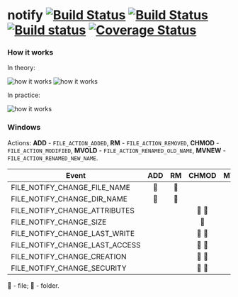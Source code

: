 notify [![Build Status](https://img.shields.io/travis/yaey8Hee/Oong7Pha/wip.svg)](https://travis-ci.org/yaey8Hee/Oong7Pha "linux_amd64") [![Build Status](https://img.shields.io/travis/yaey8Hee/Oong7Pha/osx.svg)](https://travis-ci.org/yaey8Hee/Oong7Pha "darwin_amd64") [![Build status](https://img.shields.io/appveyor/ci/yaey8Hee/Oong7Pha.svg)](https://ci.appveyor.com/project/yaey8Hee/Oong7Pha "windows_amd64") [![Coverage Status](https://img.shields.io/coveralls/yaey8Hee/Oong7Pha/wip.svg)](https://coveralls.io/r/yaey8Hee/Oong7Pha?branch=wip)
======

### How it works

In theory:

![how it works](https://s3.amazonaws.com/uploads.hipchat.com/174457/1258727/b50DEkIklWrikUs/upload.png "how it works")
![how it works](https://s3.amazonaws.com/uploads.hipchat.com/174457/1258727/dZkIOdveT0sTN21/upload.png "how it works")

In practice:

![how it works](https://i.imgur.com/KZbSV.gif "how it works")

### Windows

Actions: **ADD** - `FILE_ACTION_ADDED`, **RM**   - `FILE_ACTION_REMOVED`, **CHMOD** - `FILE_ACTION_MODIFIED`, **MVOLD** - `FILE_ACTION_RENAMED_OLD_NAME`, **MVNEW** - `FILE_ACTION_RENAMED_NEW_NAME`.

Event | ADD | RM | CHMOD | MVOLD | MVNEW 
------------ | :-------------: | :------------: | :------------: | :-------------: | :------------: 
FILE_NOTIFY_CHANGE_FILE_NAME |  :page_facing_up: |  :page_facing_up: |  |  :page_facing_up: |  :page_facing_up: 
FILE_NOTIFY_CHANGE_DIR_NAME  |  :file_folder: |  :file_folder: |  |  :file_folder: |  :file_folder: 
FILE_NOTIFY_CHANGE_ATTRIBUTES  |  |  |  :page_facing_up:  :file_folder: |  |
FILE_NOTIFY_CHANGE_SIZE  |  |  |  :page_facing_up: |  |
FILE_NOTIFY_CHANGE_LAST_WRITE  |  |  |  :page_facing_up: :file_folder: |  |
FILE_NOTIFY_CHANGE_LAST_ACCESS  |  |  | :page_facing_up: :file_folder: |  |
FILE_NOTIFY_CHANGE_CREATION  |  |  |  :page_facing_up: :file_folder: |  |
FILE_NOTIFY_CHANGE_SECURITY  |  |  |  :page_facing_up: :file_folder: |  |

:page_facing_up: - file; :file_folder: - folder.